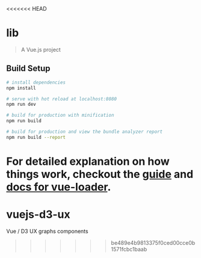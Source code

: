 <<<<<<< HEAD
# lib

> A Vue.js project

## Build Setup

``` bash
# install dependencies
npm install

# serve with hot reload at localhost:8080
npm run dev

# build for production with minification
npm run build

# build for production and view the bundle analyzer report
npm run build --report
```

For detailed explanation on how things work, checkout the [guide](http://vuejs-templates.github.io/webpack/) and [docs for vue-loader](http://vuejs.github.io/vue-loader).
=======
# vuejs-d3-ux
Vue / D3 UX graphs components
>>>>>>> be489e4b9813375f0ced00cce0b1571fcbc1baab
